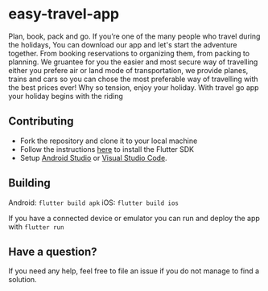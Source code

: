 # easy-travel-app
Plan, book, pack and go.  If you’re one of the many people who travel during the holidays, You can download our app and let's start the adventure together. From booking reservations to organizing them, from packing to planning. We gruantee for you the easier and most secure way of travelling either you prefere air  or land mode of transportation, we provide planes, trains and cars so you can chose the most preferable way of travelling with the best prices ever!  Why so tension, enjoy your holiday. With travel go app your holiday begins with the riding

## Contributing

* Fork the repository and clone it to your local machine
* Follow the instructions [here](https://flutter.io/docs/get-started/install) to install the Flutter SDK
* Setup [Android Studio](https://flutter.io/docs/development/tools/android-studio) or [Visual Studio Code](https://flutter.io/docs/development/tools/vs-code).

## Building

Android: `flutter build apk`
iOS: `flutter build ios`

If you have a connected device or emulator you can run and deploy the app with `flutter run`

## Have a question?

If you need any help, feel free to file an issue if you do not manage to find a solution.

